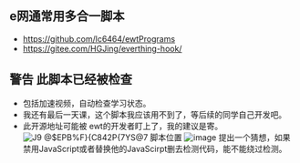 ## e网通常用多合一脚本
- https://github.com/lc6464/ewtPrograms
- https://gitee.com/HGJing/everthing-hook/
## 警告 此脚本已经被检查
- 包括加速视频，自动检查学习状态。
- 我还有最后一天课，这个脚本我应该用不到了，等后续的同学自己开发吧。
- 此开源地址可能被 ewt的开发者盯上了，我的建议是寄。
![J9 @$EPB%F}{C842P{7YS@7](https://user-images.githubusercontent.com/102905510/185268756-34df6899-9cd6-4c82-9ee8-348f774a246c.png)
脚本位置
![image](https://user-images.githubusercontent.com/102905510/185271324-86c9bfb4-fa49-437f-bdb6-3a2946be6a49.png)
提出一个猜想，如果禁用JavaScript或者替换他的JavaScirpt删去检测代码，能不能绕过检测。
